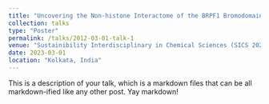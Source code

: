```yaml
---
title: "Uncovering the Non-histone Interactome of the BRPF1 Bromodomain Using Site-Specific Azide-Acetyllysine Photochemistry"
collection: talks
type: "Poster"
permalink: /talks/2012-03-01-talk-1
venue: "Sustainibility Interdisciplinary in Chemical Sciences (SICS 2023), Indian Institute of Science Education and Research,Department of Chemical Science"
date: 2023-03-01
location: "Kolkata, India"
---
```


This is a description of your talk, which is a markdown files that can be all markdown-ified like any other post. Yay markdown!
